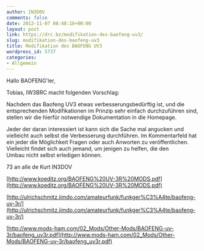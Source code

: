 ```yaml
---
author: IN3DOV
comments: false
date: 2012-11-07 08:48:16+00:00
layout: post
link: https://drc.bz/modifikation-des-baofeng-uv3/
slug: modifikation-des-baofeng-uv3
title: Modifikation des BAOFENG UV3
wordpress_id: 5737
categories:
- Allgemein
---
```


Hallo BAOFENG'ler,




Tobias, IW3BRC macht folgenden Vorschlag:




Nachdem das Baofeng UV3 etwas verbesserungsbedürftig ist, und die entsprechenden Modifikationen im Prinzip sehr einfach durchzuführen sind, stellen wir die hierfür notwendige Dokumentation in die Homepage.  




Jeder der daran interessiert ist kann sich die Sache mal angucken und vielleicht auch selbst die Verbesserung durchführen. Im Kommentarfeld hat ein jeder die Möglichkeit Fragen oder auch Anworten zu veröffentlichen. Vielleicht findet sich auch jemand, um jenigen zu helfen, die den Umbau nicht selbst erledigen können. 




73 an alle de Kurt IN3DOV




[http://www.koeditz.org/BAOFENG%20UV-3R%20MODS.pdf](http://www.koeditz.org/BAOFENG%20UV-3R%20MODS.pdf)




[http://ulrichschmitz.jimdo.com/amateurfunk/funkger%C3%A4te/baofeng-uv-3r/](http://ulrichschmitz.jimdo.com/amateurfunk/funkger%C3%A4te/baofeng-uv-3r/)




[http://www.mods-ham.com/02_Mods/Other-Mods/BAOFENG-uv-3r/baofeng_uv3r.pdf](http://www.mods-ham.com/02_Mods/Other-Mods/BAOFENG-uv-3r/baofeng_uv3r.pdf)

